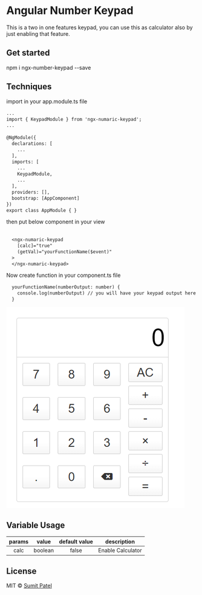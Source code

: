 # Angular Number Keypad

This is a two in one features keypad, you can use this as calculator also by just enabling that feature. 

## Get started

npm i ngx-number-keypad --save

## Techniques

import in your app.module.ts file
```
...
import { KeypadModule } from 'ngx-numaric-keypad';
...

@NgModule({
  declarations: [
    ...
  ],
  imports: [
    ...
    KeypadModule,
    ...
  ],
  providers: [],
  bootstrap: [AppComponent]
})
export class AppModule { }

```
then put below component in your view

```

  <ngx-numaric-keypad 
    [calc]="true"
    (getVal)="yourFunctionName($event)"
  >
  </ngx-numaric-keypad>

```

Now create function in your component.ts file
```
  yourFunctionName(numberOutput: number) {
    console.log(numberOutput) // you will have your keypad output here
  }

```
![Keypad Image](https://github.com/sumitLKpatel/ngx-number-keypad/blob/master/projects/keypad/src/Screenshot_3.png?raw=true)


## Variable Usage

|    params    |   value  |             default value            |   description    |
|:------------:|:--------:|:------------------------------------:|:----------------:|
|    calc       |  boolean |               false                  | Enable Calculator       |



## License

MIT © [Sumit Patel](https://github.com/sumitLKpatel)